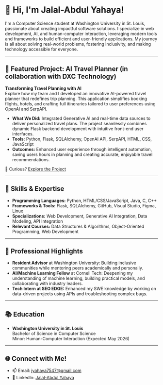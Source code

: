 # 👋 Hi, I'm Jalal-Abdul Yahaya!
I'm a Computer Science student at Washington University in St. Louis, passionate about creating impactful software solutions. I specialize in web development, AI, and human-computer interaction, leveraging modern tools and frameworks to build efficient and user-friendly applications. My journey is all about solving real-world problems, fostering inclusivity, and making technology accessible for everyone.

---

## 🎯 Featured Project: AI Travel Planner (in collaboration with DXC Technology)
**Transforming Travel Planning with AI**  
Explore how my team and I developed an innovative AI-powered travel planner that redefines trip planning. This application simplifies booking flights, hotels, and crafting full itineraries tailored to user preferences using OpenAI and SerpAPI.

- **What We Did:** Integrated Generative AI and real-time data sources to deliver personalized travel plans. The project seamlessly combines dynamic Flask backend development with intuitive front-end user interfaces.
- **Tools:** Python, Flask, SQLAlchemy, OpenAI API, SerpAPI, HTML, CSS, JavaScript
- **Outcomes:** Enhanced user experience through intelligent automation, saving users hours in planning and creating accurate, enjoyable travel recommendations.

👀 Curious? [Explore the Project](https://github.com/joooanneliu/DXC2_Travel_Planner)

---

## 🚀 Skills & Expertise
- **Programming Languages:** Python, HTML/CSS/JavaScript, Java, C, C++
- **Frameworks & Tools:** Flask, SQLAlchemy, GitHub, Visual Studio, Figma, Linux
- **Specializations:** Web Development, Generative AI Integration, Data Modeling, API Integration
- **Relevant Courses:** Data Structures & Algorithms, Object-Oriented Programming, Web Development

---

## 🌟 Professional Highlights
- **Resident Advisor** at Washington University: Building inclusive communities while mentoring peers academically and personally.
- **AI/Machine Learning Fellow** at Cornell Tech: Deepening my understanding of machine learning, building practical models, and collaborating with industry leaders.
- **Tech Intern at SEO EDGE:** Enhanced my SWE knowledge by working on data-driven projects using APIs and troubleshooting complex bugs.

---

## 📚 Education
- **Washington University in St. Louis**  
  Bachelor of Science in Computer Science  
  Minor: Human-Computer Interaction (Expected May 2026)  

---

## 🌐 Connect with Me!
- 📫 Email: [jyahaya7547@gmail.com](mailto:jyahaya7547@gmail.com)  
- 💼 LinkedIn: [Jalal-Abdul Yahaya](https://www.linkedin.com/in/jalal-a-yahaya/)  



<!--
**905j/905j** is a ✨ _special_ ✨ repository because its `README.md` (this file) appears on your GitHub profile.

Here are some ideas to get you started:

- 🔭 I’m currently working on ...
- 🌱 I’m currently learning ...
- 👯 I’m looking to collaborate on ...
- 🤔 I’m looking for help with ...
- 💬 Ask me about ...
- 📫 How to reach me: ...
- 😄 Pronouns: ...
- ⚡ Fun fact: ...
-->
